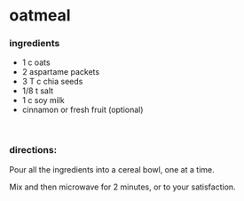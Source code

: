 # oatmeal

### ingredients
- 1 c oats
- 2 aspartame packets
- 3 T c chia seeds
- 1/8 t salt
- 1 c soy milk
- cinnamon or fresh fruit (optional)

<br>

### directions:

Pour all the ingredients into a cereal bowl, one at a time.

Mix and then microwave for 2 minutes, or to your satisfaction.
